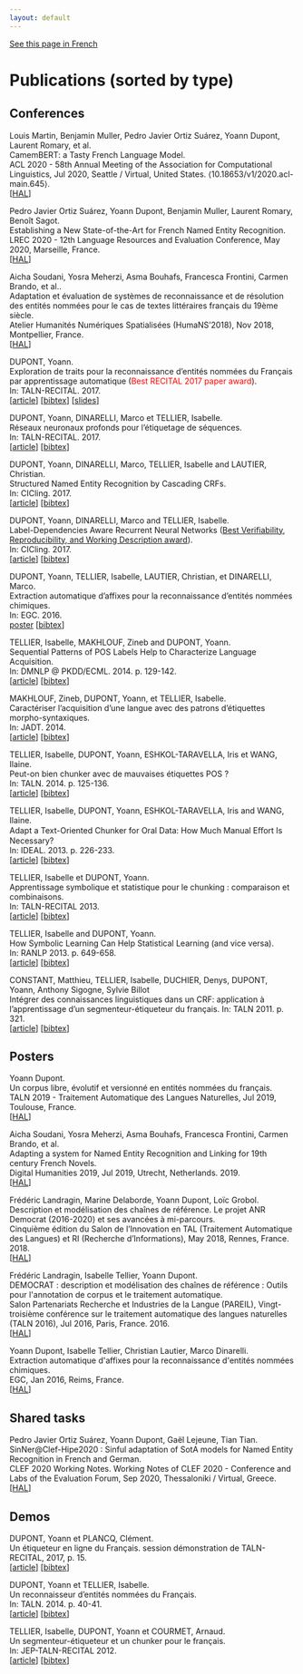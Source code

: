 ```yaml
---
layout: default
---
```


[See this page in French](publications-by_type-fr)

# Publications (sorted by type)

## Conferences

Louis Martin, Benjamin Muller, Pedro Javier Ortiz Suárez, Yoann Dupont, Laurent Romary, et al.<br />
CamemBERT: a Tasty French Language Model.<br />
ACL 2020 - 58th Annual Meeting of the Association for Computational Linguistics, Jul 2020, Seattle / Virtual, United States. ⟨10.18653/v1/2020.acl-main.645⟩.<br />
[[HAL](https://hal.inria.fr/hal-02889805)]

Pedro Javier Ortiz Suárez, Yoann Dupont, Benjamin Muller, Laurent Romary, Benoît Sagot.<br />
Establishing a New State-of-the-Art for French Named Entity Recognition.<br />
LREC 2020 - 12th Language Resources and Evaluation Conference, May 2020, Marseille, France.<br />
[[HAL](https://hal.inria.fr/hal-02617950v2)]

Aicha Soudani, Yosra Meherzi, Asma Bouhafs, Francesca Frontini, Carmen Brando, et al..<br />
Adaptation et évaluation de systèmes de reconnaissance et de résolution des entités nommées pour le cas de textes littéraires français du 19ème​ ​siècle.<br />
Atelier Humanités Numériques Spatialisées (HumaNS’2018), Nov 2018, Montpellier, France.<br />
[[HAL](https://hal.archives-ouvertes.fr/hal-01925816)]

DUPONT, Yoann.<br />
Exploration de traits pour la reconnaissance d’entités nommées du Français par apprentissage automatique (<span style="color:red">Best RECITAL 2017 paper award</span>).<br />
In: TALN-RECITAL. 2017.<br />
[[article](http://taln2017.cnrs.fr/wp-content/uploads/2017/06/actes_RECITAL_2017-Final.pdf#page=52)] [[bibtex](bibtex/dupont2017exploration.txt)] [[slides](files/slides/taln2017-Yoann_Dupont_exploration.pdf)]

DUPONT, Yoann, DINARELLI, Marco et TELLIER, Isabelle.<br />
Réseaux neuronaux profonds pour l’étiquetage de séquences.<br />
In: TALN-RECITAL. 2017.<br />
[[article](http://taln2017.cnrs.fr/wp-content/uploads/2017/06/actes_TALN_2017-vol2Final.pdf#page=31)] [[bibtex](bibtex/dupont2017reseaux.txt)]

DUPONT, Yoann, DINARELLI, Marco, TELLIER, Isabelle and LAUTIER, Christian.<br />
Structured Named Entity Recognition by Cascading CRFs.<br />
In: CICling. 2017.<br />
[[article](https://hal.archives-ouvertes.fr/hal-01579109/document)] [[bibtex](bibtex/dupont2017structured.txt)]

DUPONT, Yoann, DINARELLI, Marco and TELLIER, Isabelle.<br />
Label-Dependencies Aware Recurrent Neural Networks ([Best Verifiability, Reproducibility, and Working Description award](https://www.cicling.org/2017/#Awards)).<br />
In: CICling. 2017.<br />
[[article](http://www.marcodinarelli.it/publications/CICling2017_LDRNN.pdf)] [[bibtex](bibtex/dupont2017label.txt)]

DUPONT, Yoann, TELLIER, Isabelle, LAUTIER, Christian, et DINARELLI, Marco.<br />
Extraction automatique d’affixes pour la reconnaissance d’entités nommées chimiques.<br />
In: EGC. 2016.<br />
[poster](https://hal.archives-ouvertes.fr/hal-01476792/document) [[bibtex](bibtex/dupont2016extraction.txt)]

TELLIER, Isabelle, MAKHLOUF, Zineb and DUPONT, Yoann.<br />
Sequential Patterns of POS Labels Help to Characterize Language Acquisition.<br />
In: DMNLP @ PKDD/ECML. 2014. p. 129-142.<br />
[[article](https://hal.archives-ouvertes.fr/hal-01140542/document)] [[bibtex](bibtex/tellier2014sequential.txt)]

MAKHLOUF, Zineb, DUPONT, Yoann, et TELLIER, Isabelle.<br />
Caractériser l’acquisition d’une langue avec des patrons d’étiquettes morpho-syntaxiques.<br />
In: JADT. 2014.<br />
[[article](https://hal.archives-ouvertes.fr/hal-01140342/file/Makhlouf_Dupont_Tellier_V3.pdf)] [[bibtex](bibtex/makhlouf2014caracteriser.txt)]

TELLIER, Isabelle, DUPONT, Yoann, ESHKOL-TARAVELLA, Iris et WANG, Ilaine.<br />
Peut-on bien chunker avec de mauvaises étiquettes POS ?<br />
In: TALN. 2014. p. 125-136.<br />
[[article](https://hal.archives-ouvertes.fr/file/index/docid/1024274/filename/taln2014.pdf)] [[bibtex](bibtex/tellier2014peut.txt)]

TELLIER, Isabelle, DUPONT, Yoann, ESHKOL-TARAVELLA, Iris and WANG, Ilaine.<br />
Adapt a Text-Oriented Chunker for Oral Data: How Much Manual Eﬀort Is Necessary?<br />
In: IDEAL. 2013. p. 226-233.<br />
[[article](https://hal.archives-ouvertes.fr/hal-01174605/document)] [[bibtex](bibtex/tellier2013adapt.txt)]

TELLIER, Isabelle et DUPONT, Yoann.<br />
Apprentissage symbolique et statistique pour le chunking : comparaison et combinaisons.<br />
In: TALN-RECITAL 2013.<br />
[[article](http://www.aclweb.org/anthology/F/F13/F13-1002.pdf)] [[bibtex](bibtex/tellier2013apprentissage.txt)]

TELLIER, Isabelle and DUPONT, Yoann.<br />
How Symbolic Learning Can Help Statistical Learning (and vice versa).<br />
In: RANLP 2013. p. 649-658.<br />
[[article](http://www.lattice.cnrs.fr/sites/itellier/articles/Tellier_Dupont_RANLP.pdf)] [[bibtex](bibtex/tellier2013symbolic.txt)]

CONSTANT, Matthieu, TELLIER, Isabelle, DUCHIER, Denys, DUPONT, Yoann, Anthony Sigogne, Sylvie Billot<br />
Intégrer des connaissances linguistiques dans un CRF: application à l’apprentissage d’un segmenteur-étiqueteur du français. In: TALN 2011. p. 321.<br />
[[article](https://hal-upec-upem.archives-ouvertes.fr/file/index/docid/620923/filename/Constant_Tellier_alii.pdf)] [[bibtex](bibtex/constant2011integrer.txt)]

## Posters

Yoann Dupont.<br />
Un corpus libre, évolutif et versionné en entités nommées du français.<br />
TALN 2019 - Traitement Automatique des Langues Naturelles, Jul 2019, Toulouse, France.<br />
[[HAL](https://hal.archives-ouvertes.fr/hal-02448590)]

Aicha Soudani, Yosra Meherzi, Asma Bouhafs, Francesca Frontini, Carmen Brando, et al.<br />
Adapting a system for Named Entity Recognition and Linking for 19th century French Novels.<br />
Digital Humanities 2019, Jul 2019, Utrecht, Netherlands. 2019.<br />
[[HAL](https://hal.archives-ouvertes.fr/hal-02187283)]

Frédéric Landragin, Marine Delaborde, Yoann Dupont, Loïc Grobol.<br />
Description et modélisation des chaînes de référence. Le projet ANR Democrat (2016-2020) et ses avancées à mi-parcours.<br />
Cinquième édition du Salon de l’Innovation en TAL (Traitement Automatique des Langues) et RI (Recherche d’Informations), May 2018, Rennes, France. 2018.<br />
[[HAL](https://hal.archives-ouvertes.fr/hal-01797982)]

Frédéric Landragin, Isabelle Tellier, Yoann Dupont.<br />
DEMOCRAT : description et modélisation des chaînes de référence : Outils pour l'annotation de corpus et le traitement automatique.<br />
Salon Partenariats Recherche et Industries de la Langue (PAREIL), Vingt-troisième conférence sur le traitement automatique des langues naturelles (TALN 2016), Jul 2016, Paris, France. 2016.<br />
[[HAL](https://hal.archives-ouvertes.fr/hal-01384485)]

Yoann Dupont, Isabelle Tellier, Christian Lautier, Marco Dinarelli.<br />
Extraction automatique d'affixes pour la reconnaissance d'entités nommées chimiques.<br />
EGC, Jan 2016, Reims, France.<br />
[[HAL](https://hal.archives-ouvertes.fr/hal-01476792)]

## Shared tasks

Pedro Javier Ortiz Suárez, Yoann Dupont, Gaël Lejeune, Tian Tian.<br />
SinNer@Clef-Hipe2020 : Sinful adaptation of SotA models for Named Entity Recognition in French and German.<br />
CLEF 2020 Working Notes. Working Notes of CLEF 2020 - Conference and Labs of the Evaluation Forum, Sep 2020, Thessaloniki / Virtual, Greece.<br />
[[HAL](https://hal.inria.fr/hal-02984746)]

## Demos

DUPONT, Yoann et PLANCQ, Clément.<br />
Un étiqueteur en ligne du Français. session démonstration de TALN-RECITAL, 2017, p. 15.<br />
[[article](http://taln2017.cnrs.fr/wp-content/uploads/2017/06/actes_TALN_2017-vol3.pdf#page=25)] [[bibtex](bibtex/dupont2017etiqueteur.txt)]

DUPONT, Yoann et TELLIER, Isabelle.<br />
Un reconnaisseur d’entités nommées du Français.<br />
In: TALN. 2014. p. 40-41.<br />
[[article](http://www.aclweb.org/anthology/F/F14/F14-3.pdf#page=42)] [[bibtex](bibtex/dupont2014reconnaisseur.txt)]

TELLIER, Isabelle, DUPONT, Yoann et COURMET, Arnaud.<br />
Un segmenteur-étiqueteur et un chunker pour le français.<br />
In: JEP-TALN-RECITAL 2012.<br />
[[article](http://anthology.aclweb.org/F/F12/F12-5.pdf#page=27)] [[bibtex](bibtex/tellier2012segmenteur.txt)]

